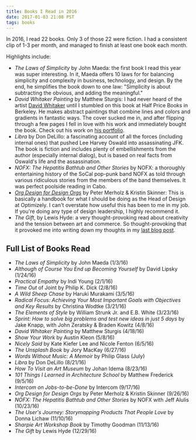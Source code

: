 ```yaml
---
title: Books I Read in 2016
date: 2017-01-03 21:08 PST
tags: books
---
```


In 2016, I read 22 books. Only 3 of those 22 were fiction. I had a consistent clip of 1-3 per month, and managed to finish at least one book each month.

Highlights include:

- _The Laws of Simplicity_ by John Maeda: the first book I read this year was super interesting. In it, Maeda offers 10 laws for for balancing simplicity and complexity in business, technology, and design. By the end, he simplifies the book down to one law: "Simplicity is about subtracting the obvious, and adding the meaningful."
- _David Whitaker Painting_ by Matthew Sturgis: I had never heard of the artist [David Whitaker](https://en.wikipedia.org/wiki/David_Whitaker_(artist)) until I stumbled on this book at Half Price Books in Berkeley. He makes abstract paintings that combine lines and colors and gradients in fantastic ways. The cover sucked me in, and after flipping through a few pages I fell in love with his work and immediately bought the book. Check out his work on [his portfolio](http://www.davidwhitakerpaintings.com/portfolio_home.htm).
- _Libra_ by Don DeLillo: a fascinating account of all the forces (including internal ones) that pushed Lee Harvey Oswald into assassinating JFK. The book is fiction and includes plenty of embellishments from the author (especially internal dialog), but is based on real facts from Oswald's life and the assassination.
- _NOFX: The Hepatitis Bathtub and Other Stories_ by NOFX: a thoroughly entertaining history of the SoCal pop-punk band NOFX as told through various ridiculous stories from the members of the band themselves. It was perfect poolside reading in Cabo.
- _[Org Design for Design Orgs](https://orgdesignfordesignorgs.com/)_ by Peter Merholz & Kristin Skinner: This is basically a handbook for what I should be doing as the Head of Design at Optimizely. I can't overstate how useful this has been to me in my job. If you're doing any type of design leadership, I highly recommend it.
- _The Gift_, by Lewis Hyde: a very thought-provoking read about creativity and the tension between art and commerce. So thought-provoking that it provoked me into writing down my thoughts in my [last blog post](/2016/12/31/thoughts-on-the-gift/).

## Full List of Books Read

* _The Laws of Simplicity_ by John Maeda (1/3/16)
* _Although of Course You End up Becoming Yourself_ by David Lipsky (1/24/16)
* _Practical Empathy_ by Indi Young (2/1/16)
* _Time Out_ of Joint by Philip K. Dick (2/8/16)
* _A Wild Sheep Chase_ by Haruki Murakami (3/5/16)
* _Radical Focus: Achieving Your Most Important Goals with Objectives and Key Results_ by Christina Wodtke (3/21/16)
* _The Elements of Style_ by William Strunk Jr. and E.B. White (3/23/16)
* _Sprint: How to solve big problems and test new ideas in just 5 days_ by Jake Knapp, with John Zeratsky & Braden Kowitz (4/8/16)
* _David Whitaker Painting_ by Matthew Sturgis (4/18/16)
* _Show Your Work_ by Austin Kleon (5/8/16)
* _Nicely Said_ by Kate Kiefer Lee and Nicole Fenton (6/5/16)
* _The Unsplash Book_ by Jory MacKay (6/27/16)
* _Words Without Music: A Memoir_ by Philip Glass (July)
* _Libra_ by Don DeLillo (8/21/16)
* _How To Visit an Art Museum_ by Johan Idema (8/23/16)
* _101 Things I Learned in Architecture School_ by Matthew Frederick (9/5/16)
* _Intercom on Jobs-to-be-Done_ by Intercom (9/17/16)
* _Org Design for Design Orgs_ by Peter Merholz & Kristin Skinner (9/26/16)
* _NOFX: The Hepatitis Bathtub and Other Stories_ by NOFX with Jeff Alulis (10/23/16)
* _The User's Journey: Storymapping Products That People Love_ by Donna Lichaw (11/10/16)
* _Sharpie Art Workshop Book_ by Timothy Goodman (11/13/16)
* _The Gift_ by Lewis Hyde (12/29/16)
